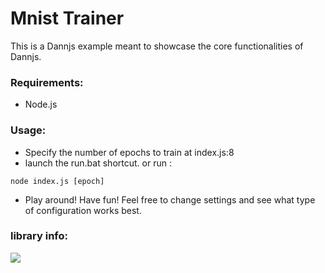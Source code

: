 # Mnist Trainer

   This is a Dannjs example meant to showcase the core functionalities of Dannjs.

### Requirements:
* Node.js


### Usage:
* Specify the number of epochs to train at index.js:8
* launch the run.bat shortcut.
or run :
```
node index.js [epoch]
```
* Play around! Have fun! Feel free to change settings and see what type of configuration works best.

### library info:

<a href="https://dannjs.org"><img src="https://img.shields.io/badge/Dannjs-website-10?color=orange&style=%22flat%22"/></a>
